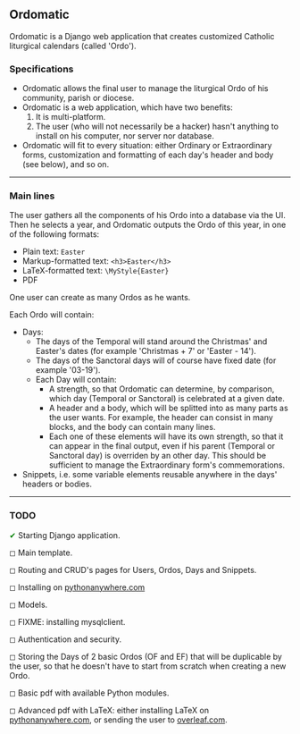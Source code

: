 ## Ordomatic

Ordomatic is a Django web application that creates customized Catholic liturgical calendars (called 'Ordo').


### Specifications
- Ordomatic allows the final user to manage the liturgical Ordo of his community, parish or diocese.
- Ordomatic is a web application, which have two benefits:
  1. It is multi-platform.
  2. The user (who will not necessarily be a hacker) hasn't anything to install on his computer, nor server nor database.
- Ordomatic will fit to every situation: either Ordinary or Extraordinary forms, customization and formatting of each day's header and body (see below), and so on.

---


### Main lines
The user gathers all the components of his Ordo into a database via the UI. Then he selects a year, and Ordomatic outputs the Ordo of this year, in one of the following formats:
  - Plain text: `Easter`
  - Markup-formatted text: `<h3>Easter</h3>`
  - LaTeX-formatted text: `\MyStyle{Easter}`
  - PDF

One user can create as many Ordos as he wants.

Each Ordo will contain:
- Days:
    * The days of the Temporal will stand around the Christmas' and Easter's dates (for example 'Christmas + 7' or 'Easter - 14').
    * The days of the Sanctoral days will of course have fixed date (for example '03-19').
    * Each Day will contain:
        - A strength, so that Ordomatic can determine, by comparison, which day (Temporal or Sanctoral) is celebrated at a given date.
        - A header and a body, which will be splitted into as many parts as the user wants. For example, the header can consist in many blocks, and the body can contain many lines.
        - Each one of these elements will have its own strength, so that it can appear in the final output, even if his parent (Temporal or Sanctoral day) is overriden by an other day. This should be sufficient to manage the Extraordinary form's commemorations.
- Snippets, i.e. some variable elements reusable anywhere in the days' headers or bodies.

---


### TODO
<span style="color: green;">✔</span> Starting Django application.

◻ Main template.

◻ Routing and CRUD's pages for Users, Ordos, Days and Snippets.

◻ Installing on [pythonanywhere.com](https://www.pythonanywhere.com/)

◻ Models.

◻ FIXME: installing mysqlclient.

◻ Authentication and security.

◻ Storing the Days of 2 basic Ordos (OF and EF) that will be duplicable by the user, so that he doesn't have to start from scratch when creating a new Ordo.

◻ Basic pdf with available Python modules.

◻ Advanced pdf with LaTeX: either installing LaTeX on [pythonanywhere.com](https://www.pythonanywhere.com/), or sending the user to [overleaf.com](https://www.overleaf.com/).